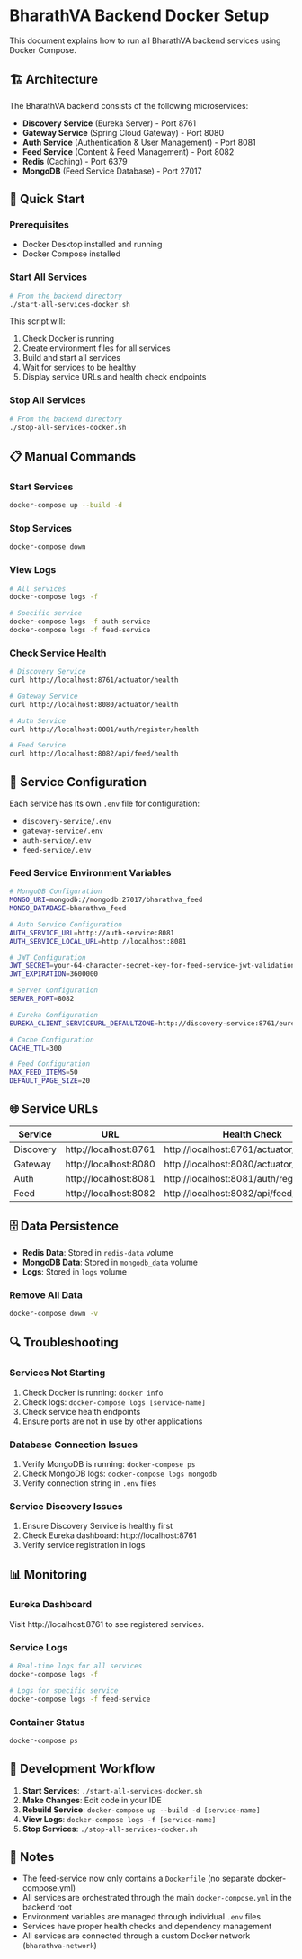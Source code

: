 # BharathVA Backend Docker Setup

This document explains how to run all BharathVA backend services using Docker Compose.

## 🏗️ Architecture

The BharathVA backend consists of the following microservices:

- **Discovery Service** (Eureka Server) - Port 8761
- **Gateway Service** (Spring Cloud Gateway) - Port 8080
- **Auth Service** (Authentication & User Management) - Port 8081
- **Feed Service** (Content & Feed Management) - Port 8082
- **Redis** (Caching) - Port 6379
- **MongoDB** (Feed Service Database) - Port 27017

## 🚀 Quick Start

### Prerequisites

- Docker Desktop installed and running
- Docker Compose installed

### Start All Services

```bash
# From the backend directory
./start-all-services-docker.sh
```

This script will:
1. Check Docker is running
2. Create environment files for all services
3. Build and start all services
4. Wait for services to be healthy
5. Display service URLs and health check endpoints

### Stop All Services

```bash
# From the backend directory
./stop-all-services-docker.sh
```

## 📋 Manual Commands

### Start Services
```bash
docker-compose up --build -d
```

### Stop Services
```bash
docker-compose down
```

### View Logs
```bash
# All services
docker-compose logs -f

# Specific service
docker-compose logs -f auth-service
docker-compose logs -f feed-service
```

### Check Service Health
```bash
# Discovery Service
curl http://localhost:8761/actuator/health

# Gateway Service
curl http://localhost:8080/actuator/health

# Auth Service
curl http://localhost:8081/auth/register/health

# Feed Service
curl http://localhost:8082/api/feed/health
```

## 🔧 Service Configuration

Each service has its own `.env` file for configuration:

- `discovery-service/.env`
- `gateway-service/.env`
- `auth-service/.env`
- `feed-service/.env`

### Feed Service Environment Variables

```bash
# MongoDB Configuration
MONGO_URI=mongodb://mongodb:27017/bharathva_feed
MONGO_DATABASE=bharathva_feed

# Auth Service Configuration
AUTH_SERVICE_URL=http://auth-service:8081
AUTH_SERVICE_LOCAL_URL=http://localhost:8081

# JWT Configuration
JWT_SECRET=your-64-character-secret-key-for-feed-service-jwt-validation-only
JWT_EXPIRATION=3600000

# Server Configuration
SERVER_PORT=8082

# Eureka Configuration
EUREKA_CLIENT_SERVICEURL_DEFAULTZONE=http://discovery-service:8761/eureka/

# Cache Configuration
CACHE_TTL=300

# Feed Configuration
MAX_FEED_ITEMS=50
DEFAULT_PAGE_SIZE=20
```

## 🌐 Service URLs

| Service | URL | Health Check |
|---------|-----|--------------|
| Discovery | http://localhost:8761 | http://localhost:8761/actuator/health |
| Gateway | http://localhost:8080 | http://localhost:8080/actuator/health |
| Auth | http://localhost:8081 | http://localhost:8081/auth/register/health |
| Feed | http://localhost:8082 | http://localhost:8082/api/feed/health |

## 🗄️ Data Persistence

- **Redis Data**: Stored in `redis-data` volume
- **MongoDB Data**: Stored in `mongodb_data` volume
- **Logs**: Stored in `logs` volume

### Remove All Data
```bash
docker-compose down -v
```

## 🔍 Troubleshooting

### Services Not Starting
1. Check Docker is running: `docker info`
2. Check logs: `docker-compose logs [service-name]`
3. Check service health endpoints
4. Ensure ports are not in use by other applications

### Database Connection Issues
1. Verify MongoDB is running: `docker-compose ps`
2. Check MongoDB logs: `docker-compose logs mongodb`
3. Verify connection string in `.env` files

### Service Discovery Issues
1. Ensure Discovery Service is healthy first
2. Check Eureka dashboard: http://localhost:8761
3. Verify service registration in logs

## 📊 Monitoring

### Eureka Dashboard
Visit http://localhost:8761 to see registered services.

### Service Logs
```bash
# Real-time logs for all services
docker-compose logs -f

# Logs for specific service
docker-compose logs -f feed-service
```

### Container Status
```bash
docker-compose ps
```

## 🔄 Development Workflow

1. **Start Services**: `./start-all-services-docker.sh`
2. **Make Changes**: Edit code in your IDE
3. **Rebuild Service**: `docker-compose up --build -d [service-name]`
4. **View Logs**: `docker-compose logs -f [service-name]`
5. **Stop Services**: `./stop-all-services-docker.sh`

## 📝 Notes

- The feed-service now only contains a `Dockerfile` (no separate docker-compose.yml)
- All services are orchestrated through the main `docker-compose.yml` in the backend root
- Environment variables are managed through individual `.env` files
- Services have proper health checks and dependency management
- All services are connected through a custom Docker network (`bharathva-network`)

